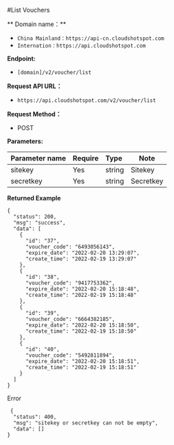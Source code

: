 #List Vouchers

  
  
** Domain name：** 
- `China Mainland：https://api-cn.cloudshotspot.com`
- `Internation：https://api.cloudshotspot.com` 
 

**Endpoint:** 

- `[domain]/v2/voucher/list`



**Request API URL：**
- ` https://api.cloudshotspot.com/v2/voucher/list `
  
**Request Method：**
- POST 

**Parameters:** 

|Parameter name|Require|Type|Note|
|:----    |:---|:----- |-----   |
|sitekey |  Yes  |    string   |    Sitekey   |
|secretkey |  Yes  |    string   |    Secretkey   |


**Returned Example**

``` 
{
  "status": 200,
  "msg": "success",
  "data": [
    {
      "id": "37",
      "voucher_code": "6493056143",
      "expire_date": "2022-02-20 13:29:07",
      "create_time": "2022-02-19 13:29:07"
    },
    {
      "id": "38",
      "voucher_code": "9417753362",
      "expire_date": "2022-02-20 15:18:48",
      "create_time": "2022-02-19 15:18:48"
    },
    {
      "id": "39",
      "voucher_code": "6664382185",
      "expire_date": "2022-02-20 15:18:50",
      "create_time": "2022-02-19 15:18:50"
    },
    {
      "id": "40",
      "voucher_code": "5492811894",
      "expire_date": "2022-02-20 15:18:51",
      "create_time": "2022-02-19 15:18:51"
    }
  ]
}

```

 Error
```
 {
  "status": 400,
  "msg": "sitekey or secretkey can not be empty",
  "data": []
}
```
